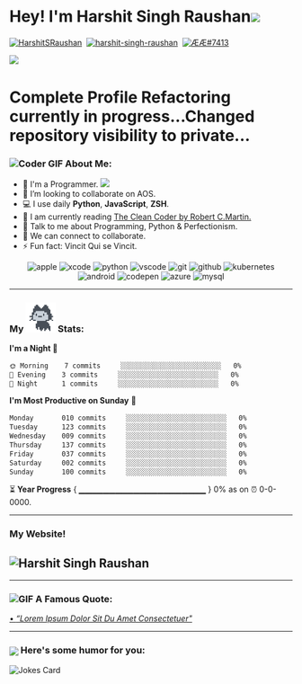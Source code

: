 # Hey! I'm Harshit Singh Raushan<img src="https://github.com/TheDudeThatCode/TheDudeThatCode/blob/master/Assets/Hi.gif" width="69">
 <a href="https://twitter.com/HarshitSRaushan" target="blank"><img align="center" src="https://cdn.jsdelivr.net/npm/simple-icons@3.0.1/icons/twitter.svg" alt="HarshitSRaushan" height="30" width="30" /></a>&nbsp;
 <a href="https://www.linkedin.com/in/harshitsinghraushan/" target="blank"><img align="center" src="https://cdn.jsdelivr.net/npm/simple-icons@3.0.1/icons/linkedin.svg" alt="harshit-singh-raushan" height="30" width="30" /></a>&nbsp;
 <a href="http://discord.com/users/ÆÆ#7413" target="blank"><img align="center" src="https://cdn.jsdelivr.net/npm/simple-icons@3.0.1/icons/discord.svg" alt="ÆÆ#7413" height="40" width="30" /></a>&nbsp;

 </p>
 
 ![](https://camo.githubusercontent.com/992babdffd8c74a1502de375fbdf7e4d54773242/68747470733a2f2f6d656469612e67697068792e636f6d2f6d656469612f53576f536b4e36447854737a71494b4571762f67697068792e676966)
 
# Complete Profile Refactoring currently in progress...Changed repository visibility to private...

### <img alt="Coder GIF" width=69 src="https://raw.githubusercontent.com/TheDudeThatCode/TheDudeThatCode/master/Assets/Developer.gif" /> About Me:
 - 🏦 I'm a Programmer.
       <img src="https://media.giphy.com/media/WUlplcMpOCEmTGBtBW/giphy.gif" width="30">
 - 🌱 I’m looking to collaborate on AOS.
 - 💻 I use daily **Python**, **JavaScript**, **ZSH**.
 - 📖 I am currently reading [The Clean Coder by Robert C.Martin.](https://www.amazon.in/Clean-Coder-Conduct-Professional-Programmers-ebook/dp/B0050JLC9Y)
 - 💬 Talk to me about Programming, Python & Perfectionism.
 - 👯 We can connect to collaborate.
 - ⚡ Fun fact: Vincit Qui se Vincit.

 <p align="center">
       <img src="https://www.vectorlogo.zone/logos/apple/apple-icon.svg" alt="apple" width="65" height="65"/>
       <img src="https://www.vectorlogo.zone/logos/apple_xcode/apple_xcode-icon.svg" alt="xcode" width="55" height="55"/>
       <img src="https://www.vectorlogo.zone/logos/python/python-icon.svg" alt="python" width="55" height="55"/>
       <img src="https://www.vectorlogo.zone/logos/visualstudio_code/visualstudio_code-icon.svg" alt="vscode" width="55" height="55"/>
       <img src="https://www.vectorlogo.zone/logos/git-scm/git-scm-icon.svg" alt="git" width="85" height="70"/>
       <img src="https://www.vectorlogo.zone/logos/github/github-tile.svg" alt="github" width="85" height="70"/> 
       <img src="https://www.vectorlogo.zone/logos/kubernetes/kubernetes-icon.svg" alt="kubernetes" width="55" height="55"/>
       <img src="https://www.vectorlogo.zone/logos/android/android-icon.svg" alt="android" width="55" height="55"/>
       <img src="https://www.vectorlogo.zone/logos/codepen/codepen-tile.svg" alt="codepen" width="55" height="55"/> 
       <img src="https://www.vectorlogo.zone/logos/microsoft_azure/microsoft_azure-icon.svg" alt="azure" width="55" height="55"/> 
       <img src="https://www.vectorlogo.zone/logos/mysql/mysql-ar21.svg" alt="mysql" width="110" height="75"/> 
 </p>

 ---
### My  <img src='https://raw.githubusercontent.com/Thagoo/Thagoo/master/github.gif' width='53'/>  Stats:
  


 <!--START_SECTION:waka-->
 **I'm a Night 🦉** 

 ```text
 🌞 Morning    7 commits     ░░░░░░░░░░░░░░░░░░░░░░░░░   0%
 🌃 Evening    3 commits     ░░░░░░░░░░░░░░░░░░░░░░░░░   0%
 🌙 Night      1 commits     ░░░░░░░░░░░░░░░░░░░░░░░░░   0%

 ```
 **I'm Most Productive on Sunday** 📅 

 ```text
 Monday       010 commits     ░░░░░░░░░░░░░░░░░░░░░░░░░   0% 
 Tuesday      123 commits     ░░░░░░░░░░░░░░░░░░░░░░░░░   0% 
 Wednesday    009 commits     ░░░░░░░░░░░░░░░░░░░░░░░░░   0% 
 Thursday     137 commits     ░░░░░░░░░░░░░░░░░░░░░░░░░   0% 
 Friday       037 commits     ░░░░░░░░░░░░░░░░░░░░░░░░░   0% 
 Saturday     002 commits     ░░░░░░░░░░░░░░░░░░░░░░░░░   0% 
 Sunday       100 commits     ░░░░░░░░░░░░░░░░░░░░░░░░░   0%

 ```



 <!--END_SECTION:waka-->

 ⏳ **Year Progress** { ▁▁▁▁▁▁▁▁▁▁▁▁▁▁▁▁▁▁▁▁▁ } 0% as on ⏰ 0-0-0000.

 ---

 ### My Website!
![Harshit Singh Raushan](https://github.com/a-e-y-i-t-c-h/MISCELLANEOUS/blob/main/Untitled.gif?raw=true)
 ---
 ---
 ### <img alt="GIF" src="https://github.com/TheDudeThatCode/TheDudeThatCode/blob/master/Assets/hmm.gif" width="63" /> A Famous Quote:
 <a href="https://github.com/marketplace/actions/quote-readme">
 <!--STARTS_HERE_QUOTE_README-->
 • <i>“Lorem Ipsum Dolor Sit Du Amet Consectetuer"</i>
 <!--ENDS_HERE_QUOTE_README-->
 </a>

 ---

 ### <img align ='center' src='https://media2.giphy.com/media/UQDSBzfyiBKvgFcSTw/giphy.gif?cid=ecf05e47p3cd513axbek3f56ti3jzizq8hincw20jauyyfyw&rid=giphy.gif' width ='69'> Here's some humor for you:
<img src="https://readme-jokes.vercel.app/api?hideBorder&theme=radical&bgColor=%23000000&qColor=%238a30ff&textColor=23ff6464&aColor=%23ff6464&codeColor=%23ff6464" alt="Jokes Card" />
